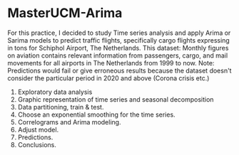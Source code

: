 # MasterUCM-Arima

For this practice, I decided to study Time series analysis and apply Arima or Sarima models to predict traffic flights, specifically cargo flights expressing in tons for Schiphol Airport, The Netherlands.
This dataset: Monthly figures on aviation contains relevant information from passengers, cargo, and mail movements for all airports in The Netherlands from 1999 to now.
Note: Predictions would fail or give erroneous results because the dataset doesn't consider the particular period in 2020 and above (Corona crisis etc.)

<ol>
  <li>Exploratory data analysis
  <li>Graphic representation of time series and seasonal decomposition
  <li>Data partitioning, train & test.
  <li>Choose an exponential smoothing for the time series.
  <li>Correlograms and Arima modeling.
  <li>Adjust model.
  <li>Predictions.
  <li>Conclusions.
</ol>
